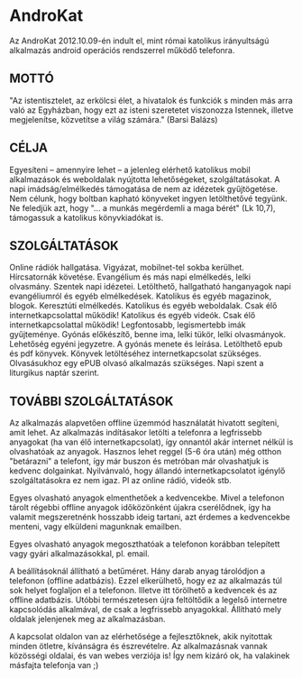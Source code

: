 # AndroKat

Az AndroKat 2012.10.09-én indult el, mint római katolikus irányultságú alkalmazás android operációs rendszerrel működő telefonra.

## MOTTÓ

"Az istentisztelet, az erkölcsi élet, a hivatalok és funkciók s minden más arra való az Egyházban, hogy ezt az isteni szeretetet viszonozza Istennek, illetve megjelenítse, közvetítse a világ számára." (Barsi Balázs)

## CÉLJA

Egyesíteni – amennyire lehet – a jelenleg elérhető katolikus mobil alkalmazások és weboldalak nyújtotta lehetőségeket, szolgáltatásokat.
A napi imádság/elmélkedés támogatása de nem az idézetek gyűjtögetése.
Nem célunk, hogy boltban kapható könyveket ingyen letölthetővé tegyünk.
Ne feledjük azt, hogy "... a munkás megérdemli a maga bérét" (Lk 10,7), támogassuk a katolikus könyvkiadókat is.

## SZOLGÁLTATÁSOK

Online rádiók hallgatása. Vigyázat, mobilnet-tel sokba kerülhet.
Hírcsatornák követése.
Evangélium és más napi elmélkedés, lelki olvasmány.
Szentek napi idézetei.
Letölthető, hallgatható hanganyagok napi evangéliumról és egyéb elmélkedések.
Katolikus és egyéb magazinok, blogok.
Keresztúti elmélkedés.
Katolikus és egyéb weboldalak. Csak élő internetkapcsolattal működik!
Katolikus és egyéb videók. Csak élő internetkapcsolattal működik!
Legfontosabb, legismertebb imák gyűjteménye.
Gyónás előkészítő, benne ima, lelki tükör, lelki olvasmányok. Lehetőség egyéni jegyzetre. A gyónás menete és leírása.
Letölthető epub és pdf könyvek. Könyvek letöltéséhez internetkapcsolat szükséges. Olvasásukhoz egy ePUB olvasó alkalmazás szükséges.
Napi szent a liturgikus naptár szerint.

## TOVÁBBI SZOLGÁLTATÁSOK

Az alkalmazás alapvetően offline üzemmód használatát hivatott segíteni, amit lehet. Az alkalmazás indításakor letölti a telefonra a legfrissebb anyagokat (ha van élő internetkapcsolat), így onnantól akár internet nélkül is olvashatóak az anyagok.
Hasznos lehet reggel (5-6 óra után) még otthon "betárazni" a telefont, így már buszon és metróban már olvashatjuk is kedvenc dolgainkat.
Nyilvánvaló, hogy állandó internetkapcsolatot igénylő szolgáltatásokra ez nem igaz. Pl az online rádió, videók stb.

Egyes olvasható anyagok elmenthetőek a kedvencekbe.
Mivel a telefonon tárolt régebbi offline anyagok időközönként újakra cserélődnek, így ha valamit megszeretnénk hosszabb ideig tartani, azt érdemes a kedvencekbe menteni, vagy elküldeni magunknak emailben.

Egyes olvasható anyagok megoszthatóak a telefonon korábban telepített vagy gyári alkalmazásokkal, pl. email.

A beállításoknál állítható a betűméret.
Hány darab anyag tárolódjon a telefonon (offline adatbázis). Ezzel elkerülhető, hogy ez az alkalmazás túl sok helyet foglaljon el a telefonon.
Illetve itt törölhető a kedvencek és az offline adatbázis. Utóbbi természetesen újra feltöltődik a legelső internetre kapcsolódás alkalmával, de csak a legfrissebb anyagokkal.
Állítható mely oldalak jelenjenek meg az alkalmazásban.

A kapcsolat oldalon van az elérhetősége a fejlesztőknek, akik nyitottak minden ötletre, kívánságra és észrevételre.
Az alkalmazásnak vannak közösségi oldalai, és van webes verziója is! Így nem kizáró ok, ha valakinek másfajta telefonja van ;)